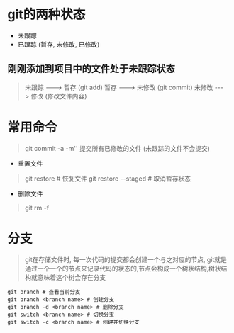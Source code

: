 # git的两种状态
* 未跟踪
* 已跟踪 (暂存, 未修改, 已修改)

## 刚刚添加到项目中的文件处于未跟踪状态
> 未跟踪 ---> 暂存 (git add)
> 暂存 ---> 未修改 (git commit)
> 未修改 ---> 修改 (修改文件内容)


# 常用命令
> git commit -a -m''  提交所有已修改的文件 (未跟踪的文件不会提交)

* 重置文件
> git restore <filename> # 恢复文件
> git restore --staged <filename> # 取消暂存状态 

* 删除文件
> git rm <filename> -f


# 分支
> git在存储文件时, 每一次代码的提交都会创建一个与之对应的节点, git就是通过一个一个的节点来记录代码的状态的,节点会构成一个树状结构,树状结构就意味着这个树会存在分支

```shell
git branch # 查看当前分支
git branch <branch name> # 创建分支
git branch -d <branch name> # 删除分支
git switch <branch name> # 切换分支
git switch -c <branch name> # 创建并切换分支
```


